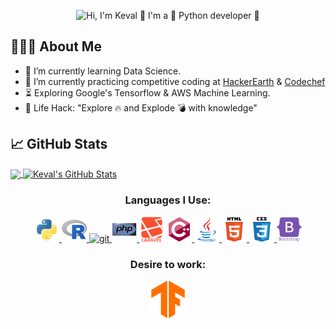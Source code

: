 <!--
[![Typing SVG](https://readme-typing-svg.herokuapp.com?center=true&vCenter=true&width=450&lines=Welcome+to+Keval_78's+Github+Profile!)](https://git.io/typing-svg)

<h1 align="center">Hi! I'm Keval <img src="https://raw.githubusercontent.com/Keval78/Keval78/main/wave.gif" width="30px"></h1>
-->
<p align="center">
  <img src="https://github.com/Keval78/Keval78/blob/main/Keval78.gif" alt="Hi, I'm Keval 👋 I'm a 🚀 Python developer 🚀 ">
</p>

## 👨🏻‍💻 About Me
- 🔭 I’m currently learning Data Science.
- 🌱 I’m currently practicing competitive coding at [HackerEarth](https://www.hackerearth.com/@keval0708) & [Codechef](https://www.codechef.com/users/keval_78)
- :hourglass_flowing_sand:  Exploring Google's Tensorflow & AWS Machine Learning.
- :dart: Life Hack: "Explore :fire: and Explode :bomb: with knowledge" 





## &#x1f4c8; GitHub Stats

<a href="https://github.com/Keval78/Keval78">
  <img align="center" src="https://github-readme-stats.vercel.app/api/top-langs/?username=Keval78&langs_count=3" />
</a>
<a href="https://github.com/Keval78/Keval78">
  <img align="center" src="https://github-readme-stats.vercel.app/api?username=Keval78&theme=radical" alt="Keval's GitHub Stats" />
</a>


<h3 align="center">Languages I Use:</h3>
<p align="center"> 
 <a href="https://www.python.org" target="_blank"> <img src="https://raw.githubusercontent.com/devicons/devicon/master/icons/python/python-original.svg" alt="python" width="40" height="40"/> </a>
 <a href="https://cran.r-project.org" target="_blank"> <img src="https://raw.githubusercontent.com/devicons/devicon/master/icons/r/r-original.svg" alt="r" width="40" height="40"/> </a>
<a href="https://git-scm.com/" target="_blank"> <img src="https://www.vectorlogo.zone/logos/git-scm/git-scm-icon.svg" alt="git" width="40" height="40"/> </a>
<a href="https://www.php.net/" target="_blank"> <img src="https://raw.githubusercontent.com/devicons/devicon/master/icons/php/php-original.svg" alt="git" width="40" height="40"/> </a>
<a href="https://laravel.com/" target="_blank"> <img src="https://raw.githubusercontent.com/devicons/devicon/master/icons/laravel/laravel-plain-wordmark.svg" alt="git" width="40" height="40"/></a> 
<a href="https://www.w3schools.com/cpp/" target="_blank"> <img src="https://raw.githubusercontent.com/devicons/devicon/master/icons/cplusplus/cplusplus-original.svg" alt="cplusplus" width="40" height="40"/> </a>
<a href="https://www.java.com" target="_blank"> <img src="https://raw.githubusercontent.com/devicons/devicon/master/icons/java/java-original.svg" alt="java" width="40" height="40"/> </a> 
<a href="https://www.w3.org/html/" target="_blank"> <img src="https://raw.githubusercontent.com/devicons/devicon/master/icons/html5/html5-original-wordmark.svg" alt="html5" width="40" height="40"/> </a> 
<a href="https://www.w3schools.com/css/" target="_blank"> <img src="https://raw.githubusercontent.com/devicons/devicon/master/icons/css3/css3-original-wordmark.svg" alt="css3" width="40" height="40"/> </a>
<a href="https://getbootstrap.com" target="_blank"> <img src="https://raw.githubusercontent.com/devicons/devicon/master/icons/bootstrap/bootstrap-plain-wordmark.svg" alt="bootstrap" width="40" height="40"/> </a>
</p> 

<h3 align="center">Desire to work: </h3>
<p align="center"> 
  <a href="https://www.tensorflow.org/resources/learn-ml" target="_blank"> <img src="https://github.com/devicons/devicon/blob/master/icons/tensorflow/tensorflow-original.svg" alt="bootstrap" width="60" height="60"/> </a>
</p> 


<!-- Resources -->
<!-- Icons: https://simpleicons.org/ -->
<!-- GitHub Stats: https://github.com/anuraghazra/github-readme-stats -->
<!-- Emojis: https://emojipedia.org/emoji/ -->
<!-- HTML Emojis: https://www.fileformat.info/index.htm -->
<!-- Shields: https://shields.io/ -->
<!-- Awesome GitHub Profile README: https://github.com/abhisheknaiidu/awesome-github-profile-readme -->
